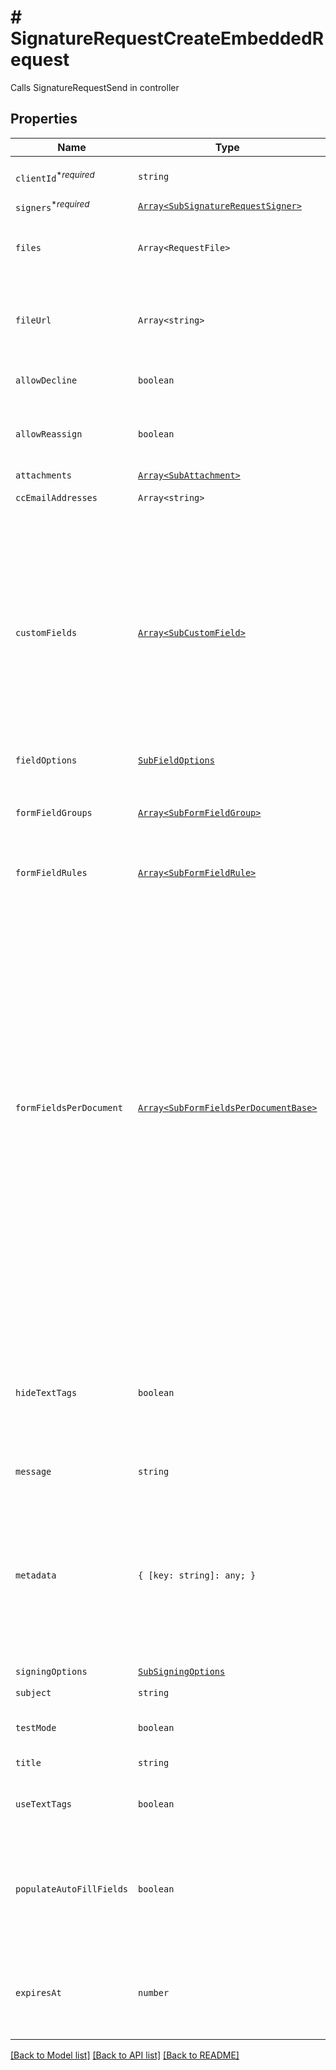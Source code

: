 # # SignatureRequestCreateEmbeddedRequest

Calls SignatureRequestSend in controller

## Properties

Name | Type | Description | Notes
------------ | ------------- | ------------- | -------------
| `clientId`<sup>*_required_</sup> | ```string``` |  Client id of the app you&#39;re using to create this embedded signature request. Used for security purposes.  |  |
| `signers`<sup>*_required_</sup> | [```Array<SubSignatureRequestSigner>```](SubSignatureRequestSigner.md) |  Add Signers to your Signature Request.  |  |
| `files` | ```Array<RequestFile>``` |  Use `files[]` to indicate the uploaded file(s) to send for signature.<br><br>This endpoint requires either **files** or **file_url[]**, but not both.  |  |
| `fileUrl` | ```Array<string>``` |  Use `file_url[]` to have Dropbox Sign download the file(s) to send for signature.<br><br>This endpoint requires either **files** or **file_url[]**, but not both.  |  |
| `allowDecline` | ```boolean``` |  Allows signers to decline to sign a document if `true`. Defaults to `false`.  |  [default to false] |
| `allowReassign` | ```boolean``` |  Allows signers to reassign their signature requests to other signers if set to `true`. Defaults to `false`.<br><br>**Note**: Only available for Premium plan.  |  [default to false] |
| `attachments` | [```Array<SubAttachment>```](SubAttachment.md) |  A list describing the attachments  |  |
| `ccEmailAddresses` | ```Array<string>``` |  The email addresses that should be CCed.  |  |
| `customFields` | [```Array<SubCustomField>```](SubCustomField.md) |  When used together with merge fields, `custom_fields` allows users to add pre-filled data to their signature requests.<br><br>Pre-filled data can be used with &quot;send-once&quot; signature requests by adding merge fields with `form_fields_per_document` or [Text Tags](https://app.hellosign.com/api/textTagsWalkthrough#TextTagIntro) while passing values back with `custom_fields` together in one API call.<br><br>For using pre-filled on repeatable signature requests, merge fields are added to templates in the Dropbox Sign UI or by calling [/template/create_embedded_draft](/api/reference/operation/templateCreateEmbeddedDraft) and then passing `custom_fields` on subsequent signature requests referencing that template.  |  |
| `fieldOptions` | [```SubFieldOptions```](SubFieldOptions.md) |    |  |
| `formFieldGroups` | [```Array<SubFormFieldGroup>```](SubFormFieldGroup.md) |  Group information for fields defined in `form_fields_per_document`. String-indexed JSON array with `group_label` and `requirement` keys. `form_fields_per_document` must contain fields referencing a group defined in `form_field_groups`.  |  |
| `formFieldRules` | [```Array<SubFormFieldRule>```](SubFormFieldRule.md) |  Conditional Logic rules for fields defined in `form_fields_per_document`.  |  |
| `formFieldsPerDocument` | [```Array<SubFormFieldsPerDocumentBase>```](SubFormFieldsPerDocumentBase.md) |  The fields that should appear on the document, expressed as an array of objects. (We&#39;re currently fixing a bug where this property only accepts a two-dimensional array. You can read about it here: &lt;a href&#x3D;&quot;/docs/placing-fields/form-fields-per-document&quot; target&#x3D;&quot;_blank&quot;&gt;Using Form Fields per Document&lt;/a&gt;.)<br><br>**NOTE**: Fields like **text**, **dropdown**, **checkbox**, **radio**, and **hyperlink** have additional required and optional parameters. Check out the list of [additional parameters](/api/reference/constants/#form-fields-per-document) for these field types.<br><br>* Text Field use `SubFormFieldsPerDocumentText`<br>* Dropdown Field use `SubFormFieldsPerDocumentDropdown`<br>* Hyperlink Field use `SubFormFieldsPerDocumentHyperlink`<br>* Checkbox Field use `SubFormFieldsPerDocumentCheckbox`<br>* Radio Field use `SubFormFieldsPerDocumentRadio`<br>* Signature Field use `SubFormFieldsPerDocumentSignature`<br>* Date Signed Field use `SubFormFieldsPerDocumentDateSigned`<br>* Initials Field use `SubFormFieldsPerDocumentInitials`<br>* Text Merge Field use `SubFormFieldsPerDocumentTextMerge`<br>* Checkbox Merge Field use `SubFormFieldsPerDocumentCheckboxMerge`  |  |
| `hideTextTags` | ```boolean``` |  Enables automatic Text Tag removal when set to true.<br><br>**NOTE**: Removing text tags this way can cause unwanted clipping. We recommend leaving this setting on `false` and instead hiding your text tags using white text or a similar approach. See the [Text Tags Walkthrough](https://app.hellosign.com/api/textTagsWalkthrough#TextTagIntro) for more information.  |  [default to false] |
| `message` | ```string``` |  The custom message in the email that will be sent to the signers.  |  |
| `metadata` | ```{ [key: string]: any; }``` |  Key-value data that should be attached to the signature request. This metadata is included in all API responses and events involving the signature request. For example, use the metadata field to store a signer&#39;s order number for look up when receiving events for the signature request.<br><br>Each request can include up to 10 metadata keys (or 50 nested metadata keys), with key names up to 40 characters long and values up to 1000 characters long.  |  |
| `signingOptions` | [```SubSigningOptions```](SubSigningOptions.md) |    |  |
| `subject` | ```string``` |  The subject in the email that will be sent to the signers.  |  |
| `testMode` | ```boolean``` |  Whether this is a test, the signature request will not be legally binding if set to `true`. Defaults to `false`.  |  [default to false] |
| `title` | ```string``` |  The title you want to assign to the SignatureRequest.  |  |
| `useTextTags` | ```boolean``` |  Send with a value of `true` if you wish to enable [Text Tags](https://app.hellosign.com/api/textTagsWalkthrough#TextTagIntro) parsing in your document. Defaults to disabled, or `false`.  |  [default to false] |
| `populateAutoFillFields` | ```boolean``` |  Controls whether [auto fill fields](https://faq.hellosign.com/hc/en-us/articles/360051467511-Auto-Fill-Fields) can automatically populate a signer&#39;s information during signing.<br><br>⚠️ **Note** ⚠️: Keep your signer&#39;s information safe by ensuring that the _signer on your signature request is the intended party_ before using this feature.  |  [default to false] |
| `expiresAt` | ```number``` |  When the signature request will expire. Unsigned signatures will be moved to the expired status, and no longer signable.<br><br>**Note** This does not correspond to the **expires_at** returned in the response.  |  |

[[Back to Model list]](../../README.md#models) [[Back to API list]](../../README.md#endpoints) [[Back to README]](../../README.md)
